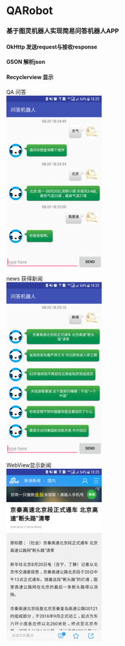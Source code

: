 # QARobot

### 基于图灵机器人实现简易问答机器人APP

#### OkHttp 发送request与接收response
#### GSON 解析json
#### Recyclerview 显示


QA 问答
<br/>
<img src="https://github.com/shpunishment/QARobot/blob/master/app/src/main/res/drawable-hdpi/QA.png" width="250" height="450" />

news 获得新闻
<br/>
<img src="https://github.com/shpunishment/QARobot/blob/master/app/src/main/res/drawable-hdpi/news.png" width="250" height="450" />

WebView显示新闻
<br/>
<img src="https://github.com/shpunishment/QARobot/blob/master/app/src/main/res/drawable-hdpi/newsWebView.png" width="250" height="450" />
